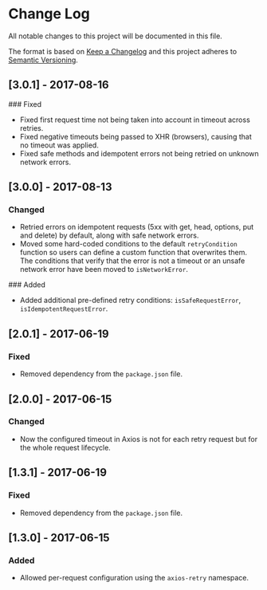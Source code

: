 # Change Log

All notable changes to this project will be documented in this file.

The format is based on [Keep a Changelog](http://keepachangelog.com/)
and this project adheres to [Semantic Versioning](http://semver.org/).

## [3.0.1] - 2017-08-16

### Fixed
- Fixed first request time not being taken into account in timeout across retries.
- Fixed negative timeouts being passed to XHR (browsers), causing that no timeout was applied.
- Fixed safe methods and idempotent errors not being retried on unknown network errors.

## [3.0.0] - 2017-08-13

### Changed
- Retried errors on idempotent requests (5xx with get, head, options, put and delete) by default,
along with safe network errors.
- Moved some hard-coded conditions to the default `retryCondition` function so users can define a
custom function that overwrites them. The conditions that verify that the error is not a timeout or
an unsafe network error have been moved to `isNetworkError`.

### Added
- Added additional pre-defined retry conditions: `isSafeRequestError`, `isIdempotentRequestError`.

## [2.0.1] - 2017-06-19

### Fixed
- Removed dependency from the `package.json` file.

## [2.0.0] - 2017-06-15

### Changed
- Now the configured timeout in Axios is not for each retry request but for the whole request lifecycle.

## [1.3.1] - 2017-06-19

### Fixed
- Removed dependency from the `package.json` file.

## [1.3.0] - 2017-06-15

### Added
- Allowed per-request configuration using the `axios-retry` namespace.
